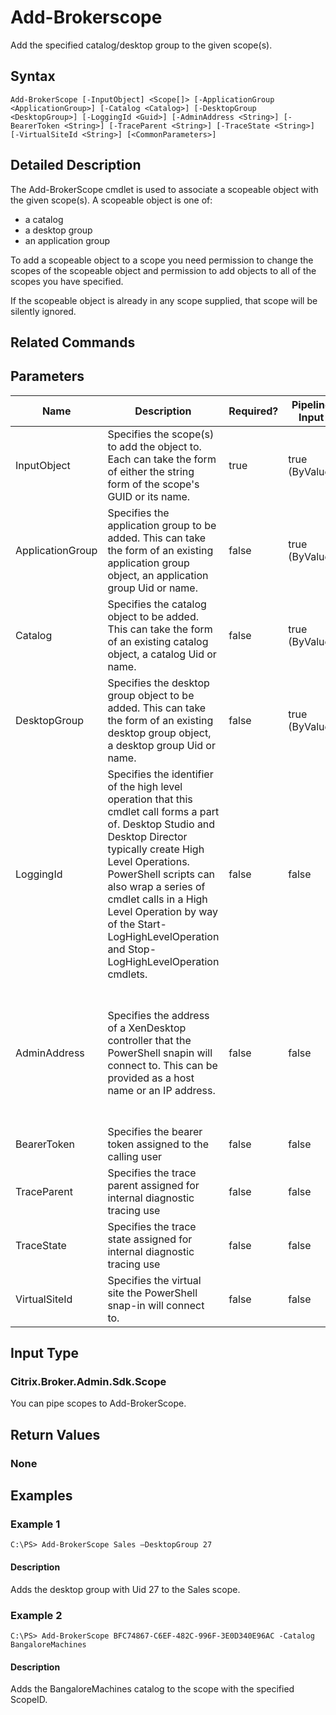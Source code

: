 ﻿
# Add-Brokerscope
Add the specified catalog/desktop group to the given scope(s).
## Syntax

```
Add-BrokerScope [-InputObject] <Scope[]> [-ApplicationGroup <ApplicationGroup>] [-Catalog <Catalog>] [-DesktopGroup <DesktopGroup>] [-LoggingId <Guid>] [-AdminAddress <String>] [-BearerToken <String>] [-TraceParent <String>] [-TraceState <String>] [-VirtualSiteId <String>] [<CommonParameters>]
```

## Detailed Description
The Add-BrokerScope cmdlet is used to associate a scopeable object with the given scope(s). A scopeable object is one of:

* a catalog
* a desktop group
* an application group

To add a scopeable object to a scope you need permission to change the scopes of the scopeable object and permission to add objects to all of the scopes you have specified.

If the scopeable object is already in any scope supplied, that scope will be silently ignored.


## Related Commands

## Parameters
| Name   | Description | Required? | Pipeline Input | Default Value |
| --- | --- | --- | --- | --- |
| InputObject | Specifies the scope(s) to add the object to. Each can take the form of either the string form of the scope's GUID or its name. | true | true (ByValue) |  |
| ApplicationGroup | Specifies the application group to be added. This can take the form of an existing application group object, an application group Uid or name. | false | true (ByValue) |  |
| Catalog | Specifies the catalog object to be added. This can take the form of an existing catalog object, a catalog Uid or name. | false | true (ByValue) |  |
| DesktopGroup | Specifies the desktop group object to be added. This can take the form of an existing desktop group object, a desktop group Uid or name. | false | true (ByValue) |  |
| LoggingId | Specifies the identifier of the high level operation that this cmdlet call forms a part of. Desktop Studio and Desktop Director typically create High Level Operations. PowerShell scripts can also wrap a series of cmdlet calls in a High Level Operation by way of the Start-LogHighLevelOperation and Stop-LogHighLevelOperation cmdlets. | false | false |  |
| AdminAddress | Specifies the address of a XenDesktop controller that the PowerShell snapin will connect to. This can be provided as a host name or an IP address. | false | false | Localhost. Once a value is provided by any cmdlet, this value will become the default. |
| BearerToken | Specifies the bearer token assigned to the calling user | false | false |  |
| TraceParent | Specifies the trace parent assigned for internal diagnostic tracing use | false | false |  |
| TraceState | Specifies the trace state assigned for internal diagnostic tracing use | false | false |  |
| VirtualSiteId | Specifies the virtual site the PowerShell snap-in will connect to. | false | false |  |

## Input Type

### Citrix.Broker.Admin.Sdk.Scope
You can pipe scopes to Add-BrokerScope.
## Return Values

### None

## Examples

### Example 1

```
C:\PS> Add-BrokerScope Sales –DesktopGroup 27
```

#### Description
Adds the desktop group with Uid 27 to the Sales scope.
### Example 2

```
C:\PS> Add-BrokerScope BFC74867-C6EF-482C-996F-3E0D340E96AC -Catalog BangaloreMachines
```

#### Description
Adds the BangaloreMachines catalog to the scope with the specified ScopeID.
